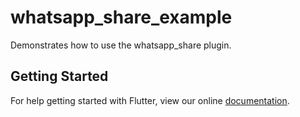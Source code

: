 # whatsapp_share_example

Demonstrates how to use the whatsapp_share plugin.

## Getting Started

For help getting started with Flutter, view our online
[documentation](https://flutter.io/).
